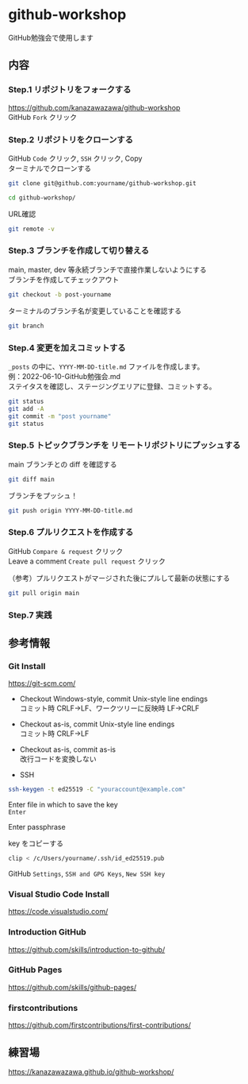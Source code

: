 # github-workshop
GitHub勉強会で使用します

## 内容
### Step.1 リポジトリをフォークする
https://github.com/kanazawazawa/github-workshop  
GitHub `Fork` クリック

### Step.2 リポジトリをクローンする
GitHub `Code` クリック, `SSH` クリック, Copy  
ターミナルでクローンする
```bash
git clone git@github.com:yourname/github-workshop.git
```
```bash
cd github-workshop/
```
URL確認
```bash
git remote -v
```

### Step.3 ブランチを作成して切り替える
main, master, dev 等永続ブランチで直接作業しないようにする  
ブランチを作成してチェックアウト  
```bash
git checkout -b post-yourname
```
ターミナルのブランチ名が変更していることを確認する
```bash
git branch
```

### Step.4 変更を加えコミットする
`_posts` の中に、`YYYY-MM-DD-title.md` ファイルを作成します。  
例：2022-06-10-GitHub勉強会.md  
ステイタスを確認し、ステージングエリアに登録、コミットする。
```bash
git status
git add -A
git commit -m "post yourname"
git status
```

### Step.5 トピックブランチを リモートリポジトリにプッシュする
main ブランチとの diff を確認する
```bash
git diff main
```
ブランチをプッシュ！
```bash
git push origin YYYY-MM-DD-title.md
```

### Step.6 プルリクエストを作成する
GitHub `Compare & request` クリック  
Leave a comment
`Create pull request` クリック  


（参考）プルリクエストがマージされた後にプルして最新の状態にする  
```bash
git pull origin main
```

### Step.7 実践


## 参考情報

### Git Install 
https://git-scm.com/

- Checkout Windows-style, commit Unix-style line endings  
コミット時 CRLF→LF、ワークツリーに反映時 LF→CRLF  

- Checkout as-is, commit Unix-style line endings  
コミット時 CRLF→LF  

- Checkout as-is, commit as-is  
改行コードを変換しない  

- SSH
```bash
ssh-keygen -t ed25519 -C "youraccount@example.com"
```
Enter file in which to save the key  
`Enter` 

Enter passphrase  

key をコピーする
```bash
clip < /c/Users/yourname/.ssh/id_ed25519.pub
```

GitHub `Settings`, `SSH and GPG Keys`, `New SSH key`

### Visual Studio Code Install
https://code.visualstudio.com/

### Introduction GitHub 
https://github.com/skills/introduction-to-github/

### GitHub Pages
https://github.com/skills/github-pages/

### firstcontributions
https://github.com/firstcontributions/first-contributions/

## 練習場
https://kanazawazawa.github.io/github-workshop/

